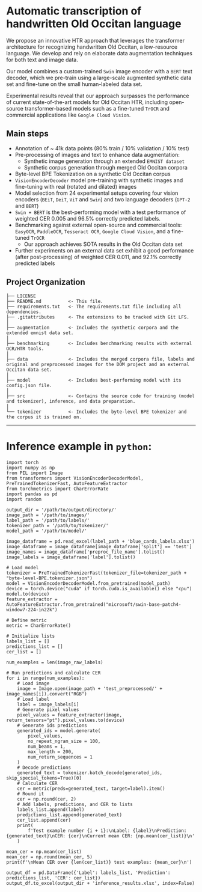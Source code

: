 # Automatic transcription of handwritten Old Occitan language

We propose an innovative HTR approach that leverages the transformer architecture for recognizing handwritten Old Occitan, a low-resource language. We develop and rely on elaborate data augmentation techniques for both text and image data.

Our model combines a custom-trained `Swin` image encoder with a `BERT` text decoder, which we pre-train using a large-scale augmented synthetic data set and fine-tune on the small human-labeled data set.

Experimental results reveal that our approach surpasses the performance of current state-of-the-art models for Old Occitan HTR, including open-source transformer-based models such as a fine-tuned `TrOCR` and commercial applications like `Google Cloud Vision`.

## Main steps

- Annotation of ~ 41k data points (80% train / 10% validation / 10% test)
- Pre-processing of images and text to enhance data augmentation:
    - Synthetic image generation through an extended `EMNIST dataset`
    - Synthetic corpus generation through merged Old Occitan corpora
- Byte-level BPE Tokenization on a synthetic Old Occitan corpus
- `VisionEncoderDecoder` model pre-training with synthetic images and fine-tuning with real (rotated and dilated) images
- Model selection from 24 experimental setups covering four vision encoders (`BEiT`, `DeiT`, `ViT` and `Swin`) and two language decoders (`GPT-2` and `BERT`)
- `Swin + BERT` is the best-performing model with a test performance of weighted CER 0.005 and 96.5% correctly predicted labels.
- Benchmarking against external open-source and commercial tools: `EasyOCR`, `PaddleOCR`, `Tesseract OCR`, `Google Cloud Vision`, and a fine-tuned `TrOCR`
  - Our approach achieves SOTA results in the Old Occitan data set
- Further experiments on an external data set exhibit a good performance (after post-processing) of weighted CER 0.011, and 92.1% correctly predicted labels 

Project Organization
------------

    ├── LICENSE
    ├── README.md          <- This file.
    ├── requirements.txt   <- The requirements.txt file including all dependencies.
    ├── .gitattributes     <- The extensions to be tracked with Git LFS.
    │
    ├── augmentation       <- Includes the synthetic corpora and the extended emnist data set.
    │
    ├── benchmarking       <- Includes benchmarking results with external OCR/HTR tools.
    │
    ├── data               <- Includes the merged corpora file, labels and original and preprocessed images for the DOM project and an external Occitan data set.
    │
    ├── model              <- Includes best-performing model with its config.json file.
    │
    ├── src                <- Contains the source code for training (model and tokenizer), inference, and data preparation.
    │
    └── tokenizer          <- Includes the byte-level BPE tokenizer and the corpus it is trained on.



--------


# Inference example in `python`:
```
import torch
import numpy as np
from PIL import Image
from transformers import VisionEncoderDecoderModel, PreTrainedTokenizerFast, AutoFeatureExtractor
from torchmetrics import CharErrorRate
import pandas as pd
import random

output_dir = '/path/to/output/directory/'
image_path = '/path/to/images/'
label_path = '/path/to/labels/'
tokenizer_path = '/path/to/tokenizer/'
model_path = '/path/to/model/'

image_dataframe = pd.read_excel(label_path + 'blue_cards_labels.xlsx')
image_dataframe = image_dataframe[image_dataframe['split'] == 'test']
image_names = image_dataframe['preproc_file_name'].tolist()
image_labels = image_dataframe['label'].tolist()

# Load model
tokenizer = PreTrainedTokenizerFast(tokenizer_file=tokenizer_path + "byte-level-BPE.tokenizer.json")
model = VisionEncoderDecoderModel.from_pretrained(model_path)
device = torch.device("cuda" if torch.cuda.is_available() else "cpu")
model.to(device)
feature_extractor = AutoFeatureExtractor.from_pretrained("microsoft/swin-base-patch4-window7-224-in22k")

# Define metric
metric = CharErrorRate()

# Initialize lists
labels_list = []
predictions_list = []
cer_list = []

num_examples = len(image_raw_labels)

# Run predictions and calculate CER
for i in range(num_examples):
    # Load image
    image = Image.open(image_path + 'test_preprocessed/' + image_names[i]).convert("RGB")
    # Load label
    label = image_labels[i]
    # Generate pixel values
    pixel_values = feature_extractor(image, return_tensors="pt").pixel_values.to(device)
    # Generate ids predictions
    generated_ids = model.generate(
        pixel_values,
        no_repeat_ngram_size = 100,
        num_beams = 1,
        max_length = 200,
        num_return_sequences = 1
    )
    # Decode predictions
    generated_text = tokenizer.batch_decode(generated_ids, skip_special_tokens=True)[0]
    # Calculate CER
    cer = metric(preds=generated_text, target=label).item()
    # Round it
    cer = np.round(cer, 2)
    # Add labels, predictions, and CER to lists
    labels_list.append(label)
    predictions_list.append(generated_text)
    cer_list.append(cer)
    print(
        f'Test example number {i + 1}:\nLabel: {label}\nPrediction: {generated_text}\nCER: {cer}\nCurrent mean CER: {np.mean(cer_list)}\n'
    )

mean_cer = np.mean(cer_list)
mean_cer = np.round(mean_cer, 5)
print(f'\nMean CER over {len(cer_list)} test examples: {mean_cer}\n')

output_df = pd.DataFrame({'Label': labels_list, 'Prediction': predictions_list, 'CER': cer_list})
output_df.to_excel(output_dir + 'inference_results.xlsx', index=False)


```


